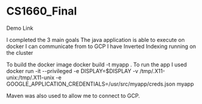 # CS1660_Final
Demo Link

I completed the 3 main goals
  The java application is able to execute on docker
  I can communicate from to GCP
  I have Inverted Indexing running on the cluster

To build the docker image 
  docker build -t myapp .
To run the app I used 
  docker run -it --privileged -e DISPLAY=$DISPLAY -v /tmp/.X11-unix:/tmp/.X11-unix -e
  GOOGLE_APPLICATION_CREDENTIALS=/usr/src/myapp/creds.json myapp

Maven was also used to allow me to connect to GCP.



